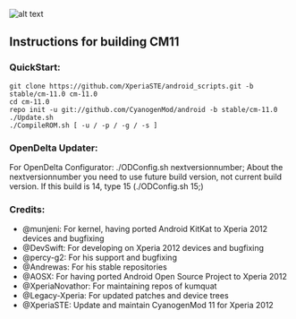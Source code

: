![alt text](http://l.i4g.me/xperiaste_line-xdared.png "Logo")


Instructions for building CM11
---------------------------------

### QuickStart:

    git clone https://github.com/XperiaSTE/android_scripts.git -b stable/cm-11.0 cm-11.0
    cd cm-11.0
    repo init -u git://github.com/CyanogenMod/android -b stable/cm-11.0
    ./Update.sh
    ./CompileROM.sh [ -u / -p / -g / -s ]

### OpenDelta Updater:

For OpenDelta Configurator: ./ODConfig.sh nextversionnumber; 
About the nextversionnumber you need to use future build version, not current build version.
If this build is 14, type 15 (./ODConfig.sh 15;) 

### Credits:
    
* @munjeni: For kernel, having ported Android KitKat to Xperia 2012 devices and bugfixing
* @DevSwift: For developing on Xperia 2012 devices and bugfixing
* @percy-g2: For his support and bugfixing
* @Andrewas: For his stable repositories
* @AOSX: For having ported Android Open Source Project to Xperia 2012
* @XperiaNovathor: For maintaining repos of kumquat
* @Legacy-Xperia: For updated patches and device trees
* @XperiaSTE: Update and maintain CyanogenMod 11 for Xperia 2012
